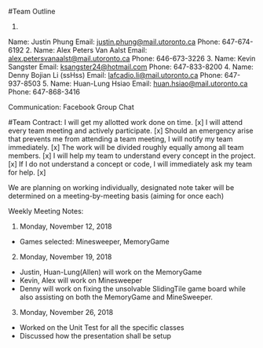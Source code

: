 #Team Outline

1.
Name: Justin Phung
Email: justin.phung@mail.utoronto.ca
Phone: 647-674-6192
2.
Name: Alex Peters Van Aalst
Email: alex.petersvanaalst@mail.utoronto.ca
Phone: 646-673-3226
3.
Name: Kevin Sangster
Email: ksangster24@hotmail.com
Phone: 647-833-8200
4.
Name: Denny Bojian Li (ssHss)
Email: lafcadio.li@mail.utoronto.ca
Phone: 647-937-8503
5.
Name: Huan-Lung Hsiao
Email: huan.hsiao@mail.utoronto.ca
Phone: 647-868-3416

Communication: Facebook Group Chat

#Team Contract:
I will get my allotted work done on time. [x]
I will attend every team meeting and actively participate. [x]
Should an emergency arise that prevents me from attending a team meeting, I will notify my team immediately. [x]
The work will be divided roughly equally among all team members. [x]
I will help my team to understand every concept in the project. [x]
If I do not understand a concept or code, I will immediately ask my team for help. [x]


We are planning on working individually, designated note taker will be determined on a
meeting-by-meeting basis (aiming for once each)

Weekly Meeting Notes:

1. Monday, November 12, 2018

- Games selected: Minesweeper, MemoryGame

2. Monday, November 19, 2018

- Justin, Huan-Lung(Allen) will work on the MemoryGame
- Kevin, Alex will work on Minesweeper
- Denny will work on fixing the unsolvable SlidingTile game board while also assisting on both the
  MemoryGame and MineSweeper.

3. Monday, November 26, 2018

- Worked on the Unit Test for all the specific classes
- Discussed how the presentation shall be setup


